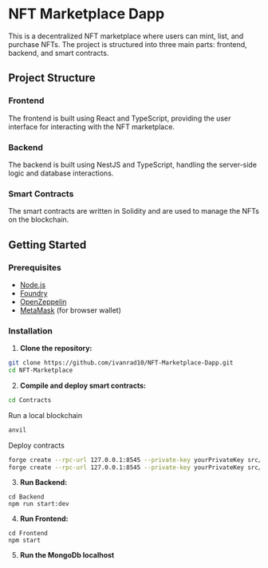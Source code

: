 # NFT Marketplace Dapp

This is a decentralized NFT marketplace where users can mint, list, and purchase NFTs. The project is structured into three main parts: frontend, backend, and smart contracts.

## Project Structure

### Frontend

The frontend is built using React and TypeScript, providing the user interface for interacting with the NFT marketplace.

### Backend

The backend is built using NestJS and TypeScript, handling the server-side logic and database interactions.

### Smart Contracts

The smart contracts are written in Solidity and are used to manage the NFTs on the blockchain.

## Getting Started

### Prerequisites

- [Node.js](https://nodejs.org/)
- [Foundry](https://book.getfoundry.sh/)
- [OpenZeppelin](https://www.openzeppelin.com/contracts)
- [MetaMask](https://metamask.io/) (for browser wallet)

### Installation

1. **Clone the repository:**

```bash
git clone https://github.com/ivanrad10/NFT-Marketplace-Dapp.git
cd NFT-Marketplace
```

2. **Compile and deploy smart contracts:**

```bash
cd Contracts
```

Run a local blockchain

```bash
anvil
```

Deploy contracts

```bash
forge create --rpc-url 127.0.0.1:8545 --private-key yourPrivateKey src/BasicNft.sol:BasicNft
forge create --rpc-url 127.0.0.1:8545 --private-key yourPrivateKey src/NftMarketplace.sol:NftMarketplace
```

3. **Run Backend:**

```
cd Backend
npm run start:dev
```

4. **Run Frontend:**

```
cd Frontend
npm start
```

5. **Run the MongoDb localhost**
